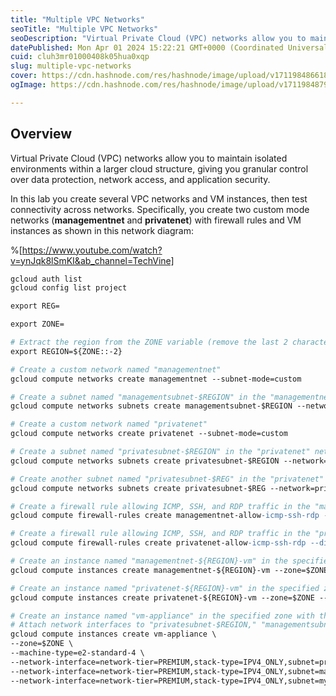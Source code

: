 ```yaml
---
title: "Multiple VPC Networks"
seoTitle: "Multiple VPC Networks"
seoDescription: "Virtual Private Cloud (VPC) networks allow you to maintain isolated environments within a larger cloud structure, giving you granular control over data prot"
datePublished: Mon Apr 01 2024 15:22:21 GMT+0000 (Coordinated Universal Time)
cuid: cluh3mr01000408k05hua0xqp
slug: multiple-vpc-networks
cover: https://cdn.hashnode.com/res/hashnode/image/upload/v1711984866185/d57d95b9-c6f5-4ff0-893c-48864e7fb532.png
ogImage: https://cdn.hashnode.com/res/hashnode/image/upload/v1711984879662/12698188-a3a4-4259-949c-6f55ed3fef1c.png

---
```


## **Overview**

Virtual Private Cloud (VPC) networks allow you to maintain isolated environments within a larger cloud structure, giving you granular control over data protection, network access, and application security.

In this lab you create several VPC networks and VM instances, then test connectivity across networks. Specifically, you create two custom mode networks (**managementnet** and **privatenet**) with firewall rules and VM instances as shown in this network diagram:

%[https://www.youtube.com/watch?v=ynJqk8lSmKI&ab_channel=TechVine] 

```apache
gcloud auth list
gcloud config list project

export REG=

export ZONE=

# Extract the region from the ZONE variable (remove the last 2 characters)
export REGION=${ZONE::-2}

# Create a custom network named "managementnet"
gcloud compute networks create managementnet --subnet-mode=custom

# Create a subnet named "managementsubnet-$REGION" in the "managementnet" network in the specified region with the given IP range
gcloud compute networks subnets create managementsubnet-$REGION --network=managementnet --region=$REGION --range=10.130.0.0/20

# Create a custom network named "privatenet"
gcloud compute networks create privatenet --subnet-mode=custom

# Create a subnet named "privatesubnet-$REGION" in the "privatenet" network in the specified region with the given IP range
gcloud compute networks subnets create privatesubnet-$REGION --network=privatenet --region=$REGION --range=172.16.0.0/24

# Create another subnet named "privatesubnet-$REG" in the "privatenet" network in the specified region with a different IP range
gcloud compute networks subnets create privatesubnet-$REG --network=privatenet --region=$REGION --range=172.20.0.0/20

# Create a firewall rule allowing ICMP, SSH, and RDP traffic in the "managementnet" network
gcloud compute firewall-rules create managementnet-allow-icmp-ssh-rdp --direction=INGRESS --priority=1000 --network=managementnet --action=ALLOW --rules=icmp,tcp:22,tcp:3389 --source-ranges=0.0.0.0/0

# Create a firewall rule allowing ICMP, SSH, and RDP traffic in the "privatenet" network
gcloud compute firewall-rules create privatenet-allow-icmp-ssh-rdp --direction=INGRESS --priority=1000 --network=privatenet --action=ALLOW --rules=icmp,tcp:22,tcp:3389 --source-ranges=0.0.0.0/0

# Create an instance named "managementnet-${REGION}-vm" in the specified zone with the machine type "e2-micro" and assigned to "managementsubnet-$REGION"
gcloud compute instances create managementnet-${REGION}-vm --zone=$ZONE --machine-type=e2-micro --subnet=managementsubnet-$REGION

# Create an instance named "privatenet-${REGION}-vm" in the specified zone with the machine type "e2-micro" and assigned to "privatesubnet-$REGION"
gcloud compute instances create privatenet-${REGION}-vm --zone=$ZONE --machine-type=e2-micro --subnet=privatesubnet-$REGION

# Create an instance named "vm-appliance" in the specified zone with the machine type "e2-standard-4"
# Attach network interfaces to "privatesubnet-$REGION," "managementsubnet-$REGION," and "mynetwork"
gcloud compute instances create vm-appliance \
--zone=$ZONE \
--machine-type=e2-standard-4 \
--network-interface=network-tier=PREMIUM,stack-type=IPV4_ONLY,subnet=privatesubnet-$REGION \
--network-interface=network-tier=PREMIUM,stack-type=IPV4_ONLY,subnet=managementsubnet-$REGION \
--network-interface=network-tier=PREMIUM,stack-type=IPV4_ONLY,subnet=mynetwork
```
